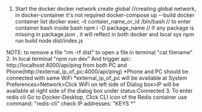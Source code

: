 1. Start the docker 
   docker network create global //creating global network, in docker-container it's not required
   docker-compose up --build
   docker container list
   docker exec -it contaier_name_or_id /bin/bash // to enter container bash
   inside bash
      npm i -D package_name // if any package is missing in package.json , it will reflect in both docker and local sys
      npm run build
      node dist/index.js

NOTE: to remove a file "rm -rf dist"
      to open a file in terminal "cat filename"
2. In local terminal "npm run dev"
    And trigger api:: http://localhost:4000/api/ping
    from both PC and Phone(http://external_ip_of_pc:4000/api/ping)
    *Phone and PC should be connected with same WiFi
    *external_ip_of_pc will be available at System Preferences>Network>Click WiFi on left side of Dialog box>IP will be available at right side of the dialog box under status:Connected
3. To enter redis cli 
   Go to Docker-Desktop, Click CLI icon of the Redis container
   use command: "redis-cli"
   check IP addresses:  "KEYS *"
